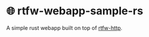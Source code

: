 # 🌐 rtfw-webapp-sample-rs

A simple rust webapp built on top of [rtfw-http](https://github.com/RTFW-rs/rtfw-http-rs).
